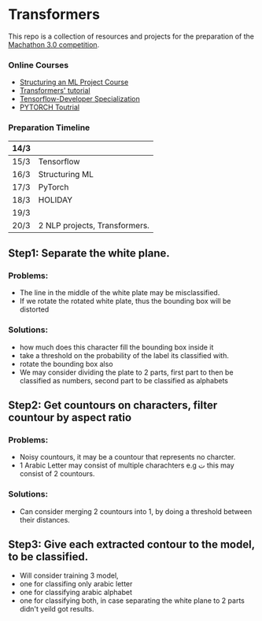 # Transformers
This repo is a collection of resources and projects for the preparation of the [Machathon 3.0 competition](https://www.facebook.com/events/1004102850228797?ref=newsfeed).

### Online Courses
- [Structuring an ML Project Course](https://www.coursera.org/learn/machine-learning-projects?specialization=deep-learning#syllabus)
- [Transformers' tutorial](https://www.tensorflow.org/text/tutorials/transformer)
- [Tensorflow-Developer Specialization](https://www.coursera.org/professional-certificates/tensorflow-in-practice)
- [PYTORCH Toutrial](https://youtu.be/c36lUUr864M)



### Preparation Timeline

| 14/3 |                               |   
|------|-------------------------------|
| 15/3 | Tensorflow                    |
| 16/3 | Structuring ML                |
| 17/3 | PyTorch                       |
| 18/3 | HOLIDAY                       |
| 19/3 |                               |
| 20/3 | 2 NLP projects, Transformers. |



## Step1: Separate the white plane.
### Problems: 
- The line in the middle of the white plate may be misclassified.
- If we rotate the rotated white plate, thus the bounding box will be distorted
### Solutions:
- how much does this character fill the bounding box inside it
- take a threshold on the probability of the label its classified with.
- rotate the bounding box also
- We may consider dividing the plate to 2 parts, first part to then be classified as numbers, second part to be classified as alphabets
## Step2: Get countours on characters, filter countour by aspect ratio
### Problems: 
- Noisy countours, it may be a countour that represents no charcter.
- 1 Arabic Letter may consist of multiple charachters e.g ت this may consist of 2 countours.
### Solutions:
- Can consider merging 2 countours into 1, by doing a threshold between their distances.

## Step3: Give each extracted contour to the model, to be classified.
- Will consider training 3 model, 
-   one for classifing only arabic letter
-   one for classifying arabic alphabet
-   one for classifying both, in case separating the white plane to 2 parts didn't yeild got results.

